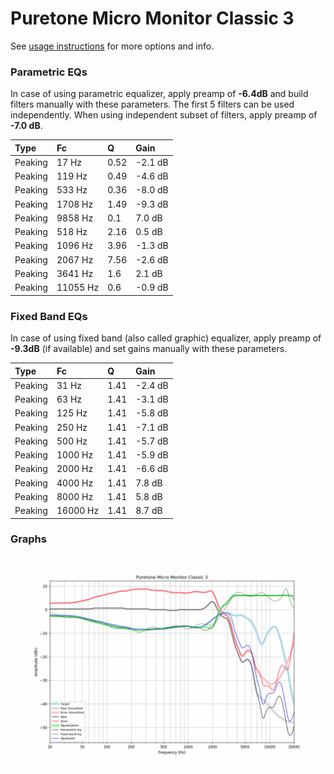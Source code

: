 # Puretone Micro Monitor Classic 3
See [usage instructions](https://github.com/jaakkopasanen/AutoEq#usage) for more options and info.

### Parametric EQs
In case of using parametric equalizer, apply preamp of **-6.4dB** and build filters manually
with these parameters. The first 5 filters can be used independently.
When using independent subset of filters, apply preamp of **-7.0 dB**.

| Type    | Fc       |    Q | Gain    |
|:--------|:---------|:-----|:--------|
| Peaking | 17 Hz    | 0.52 | -2.1 dB |
| Peaking | 119 Hz   | 0.49 | -4.6 dB |
| Peaking | 533 Hz   | 0.36 | -8.0 dB |
| Peaking | 1708 Hz  | 1.49 | -9.3 dB |
| Peaking | 9858 Hz  | 0.1  | 7.0 dB  |
| Peaking | 518 Hz   | 2.16 | 0.5 dB  |
| Peaking | 1096 Hz  | 3.96 | -1.3 dB |
| Peaking | 2067 Hz  | 7.56 | -2.6 dB |
| Peaking | 3641 Hz  | 1.6  | 2.1 dB  |
| Peaking | 11055 Hz | 0.6  | -0.9 dB |

### Fixed Band EQs
In case of using fixed band (also called graphic) equalizer, apply preamp of **-9.3dB**
(if available) and set gains manually with these parameters.

| Type    | Fc       |    Q | Gain    |
|:--------|:---------|:-----|:--------|
| Peaking | 31 Hz    | 1.41 | -2.4 dB |
| Peaking | 63 Hz    | 1.41 | -3.1 dB |
| Peaking | 125 Hz   | 1.41 | -5.8 dB |
| Peaking | 250 Hz   | 1.41 | -7.1 dB |
| Peaking | 500 Hz   | 1.41 | -5.7 dB |
| Peaking | 1000 Hz  | 1.41 | -5.9 dB |
| Peaking | 2000 Hz  | 1.41 | -6.6 dB |
| Peaking | 4000 Hz  | 1.41 | 7.8 dB  |
| Peaking | 8000 Hz  | 1.41 | 5.8 dB  |
| Peaking | 16000 Hz | 1.41 | 8.7 dB  |

### Graphs
![](./Puretone%20Micro%20Monitor%20Classic%203.png)